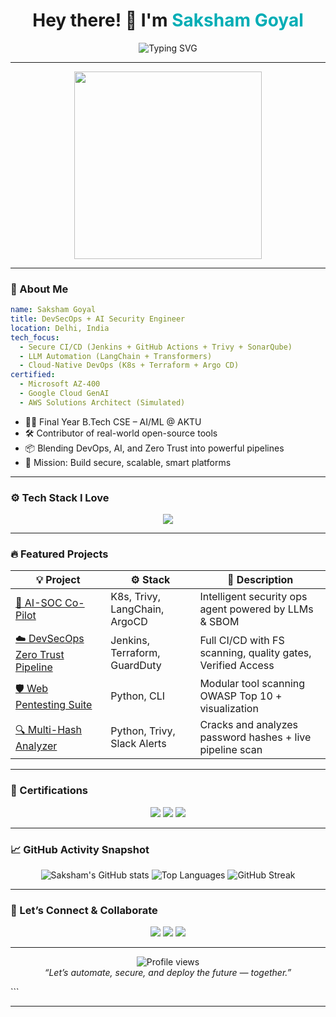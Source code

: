 
<!-- 💫 Saksham Goyal GitHub Profile README - Master Aesthetic Edition -->

<h1 align="center">Hey there! 👋 I'm <span style="color:#00ADB5">Saksham Goyal</span></h1>

<p align="center">
  <img src="https://readme-typing-svg.demolab.com?font=Fira+Code&weight=500&pause=1000&color=00ADB5&center=true&vCenter=true&multiline=true&width=600&lines=DevSecOps+Engineer+%7C+Cloud-Native+Automator;LLM+Security+%7C+GitOps+%7C+Zero+Trust+Architect;Passionate+about+Securing+the+Future!+%F0%9F%94%AA" alt="Typing SVG" />
</p>

---

<p align="center">
  <img src="https://media.giphy.com/media/L1R1tvI9svkIWwpVYr/giphy.gif" width="300" />
</p>

---

### 🚀 About Me

```yaml
name: Saksham Goyal
title: DevSecOps + AI Security Engineer
location: Delhi, India
tech_focus:
  - Secure CI/CD (Jenkins + GitHub Actions + Trivy + SonarQube)
  - LLM Automation (LangChain + Transformers)
  - Cloud-Native DevOps (K8s + Terraform + Argo CD)
certified:
  - Microsoft AZ-400
  - Google Cloud GenAI
  - AWS Solutions Architect (Simulated)
````

* 👨‍🎓 Final Year B.Tech CSE – AI/ML @ AKTU
* 🛠️ Contributor of real-world open-source tools
* 📦 Blending DevOps, AI, and Zero Trust into powerful pipelines
* 🎯 Mission: Build secure, scalable, smart platforms

---

### ⚙️ Tech Stack I Love

<p align="center">
  <img src="https://skillicons.dev/icons?i=python,bash,docker,kubernetes,terraform,aws,git,github,linux,jenkins,fastapi,vscode,streamlit,pytorch" />
</p>

---

### 🔥 Featured Projects

| 💡 Project                                                            | ⚙️ Stack                      | 🚀 Description                                              |
| --------------------------------------------------------------------- | ----------------------------- | ----------------------------------------------------------- |
| [🔐 AI-SOC Co-Pilot](https://github.com/sakshamgoyal01)               | K8s, Trivy, LangChain, ArgoCD | Intelligent security ops agent powered by LLMs & SBOM       |
| [☁️ DevSecOps Zero Trust Pipeline](https://github.com/sakshamgoyal01) | Jenkins, Terraform, GuardDuty | Full CI/CD with FS scanning, quality gates, Verified Access |
| [🛡️ Web Pentesting Suite](https://github.com/sakshamgoyal01)         | Python, CLI                   | Modular tool scanning OWASP Top 10 + visualization          |
| [🔍 Multi-Hash Analyzer](https://github.com/sakshamgoyal01)           | Python, Trivy, Slack Alerts   | Cracks and analyzes password hashes + live pipeline scan    |

---

### 📜 Certifications

<p align="center">
  <img src="https://img.shields.io/badge/Microsoft%20AZ--400-blue?style=for-the-badge&logo=microsoft&logoColor=white" />
  <img src="https://img.shields.io/badge/Google%20Cloud-Generative%20AI-red?style=for-the-badge&logo=googlecloud&logoColor=white" />
  <img src="https://img.shields.io/badge/AWS-Forage%20Simulation-yellowgreen?style=for-the-badge&logo=amazonaws&logoColor=white" />
</p>

---

### 📈 GitHub Activity Snapshot

<div align="center">

![Saksham's GitHub stats](https://github-readme-stats.vercel.app/api?username=sakshamgoyal01\&show_icons=true\&theme=algolia\&hide_border=true\&count_private=true\&include_all_commits=true)
![Top Languages](https://github-readme-stats.vercel.app/api/top-langs/?username=sakshamgoyal01\&layout=compact\&theme=algolia\&hide_border=true)
![GitHub Streak](https://streak-stats.demolab.com?user=sakshamgoyal01\&theme=algolia\&hide_border=true)

</div>

---

### 💬 Let’s Connect & Collaborate

<p align="center">
  <a href="mailto:sakshamgoyal0301@gmail.com"><img src="https://img.shields.io/badge/Gmail-EA4335?style=for-the-badge&logo=gmail&logoColor=white" /></a>
  <a href="https://www.linkedin.com/in/saksham-goyal-ab3a1817b/"><img src="https://img.shields.io/badge/LinkedIn-0077B5?style=for-the-badge&logo=linkedin&logoColor=white" /></a>
  <a href="https://github.com/sakshamgoyal01"><img src="https://img.shields.io/badge/GitHub-000?style=for-the-badge&logo=github&logoColor=white" /></a>
</p>

---

<p align="center">
  <img src="https://komarev.com/ghpvc/?username=sakshamgoyal01&style=flat-square&color=blue" alt="Profile views" />
  <br>
  <i>“Let’s automate, secure, and deploy the future — together.”</i>
</p>
```

---

